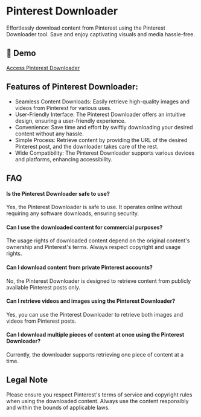 # Pinterest Downloader

Effortlessly download content from Pinterest using the Pinterest Downloader tool. Save and enjoy captivating visuals and media hassle-free.

## 🔗 Demo

[Access Pinterest Downloader](https://imgpanda.com/pinterest-video-downloader-hd/)

## Features of Pinterest Downloader:

- Seamless Content Downloads: Easily retrieve high-quality images and videos from Pinterest for various uses.
- User-Friendly Interface: The Pinterest Downloader offers an intuitive design, ensuring a user-friendly experience.
- Convenience: Save time and effort by swiftly downloading your desired content without any hassle.
- Simple Process: Retrieve content by providing the URL of the desired Pinterest post, and the downloader takes care of the rest.
- Wide Compatibility: The Pinterest Downloader supports various devices and platforms, enhancing accessibility.

## FAQ

#### Is the Pinterest Downloader safe to use?

Yes, the Pinterest Downloader is safe to use. It operates online without requiring any software downloads, ensuring security.

#### Can I use the downloaded content for commercial purposes?

The usage rights of downloaded content depend on the original content's ownership and Pinterest's terms. Always respect copyright and usage rights.

#### Can I download content from private Pinterest accounts?

No, the Pinterest Downloader is designed to retrieve content from publicly available Pinterest posts only.

#### Can I retrieve videos and images using the Pinterest Downloader?

Yes, you can use the Pinterest Downloader to retrieve both images and videos from Pinterest posts.

#### Can I download multiple pieces of content at once using the Pinterest Downloader?

Currently, the downloader supports retrieving one piece of content at a time.

## Legal Note

Please ensure you respect Pinterest's terms of service and copyright rules when using the downloaded content. Always use the content responsibly and within the bounds of applicable laws.

